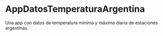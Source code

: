 # AppDatosTemperaturaArgentina
Una app con datos de temperatura mínima y máxima diaria de estaciones argentinas.
